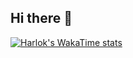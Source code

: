 ## Hi there 👋

[![Harlok's WakaTime stats](https://github-readme-stats-kappa-two-56.vercel.app/api/wakatime?username=ohebbi)](https://github.com/ohebbi/github-readme-stats)

<!--
**ohebbi/ohebbi** is a ✨ _special_ ✨ repository because its `README.md` (this file) appears on your GitHub profile.

Here are some ideas to get you started:

- 🔭 I’m currently working on ...
- 🌱 I’m currently learning ...
- 👯 I’m looking to collaborate on ...
- 🤔 I’m looking for help with ...
- 💬 Ask me about ...
- 📫 How to reach me: ...
- 😄 Pronouns: ...
- ⚡ Fun fact: ...
-->


